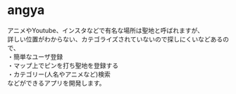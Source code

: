 # angya

アニメやYoutube、インスタなどで有名な場所は聖地と呼ばれますが、  
詳しい位置がわからない、カテゴライズされていないので探しにくいなどあるので、  
・簡単なユーザ登録  
・マップ上でピンを打ち聖地を登録する  
・カテゴリー(人名やアニメなど)検索  
などができるアプリを開発します。

